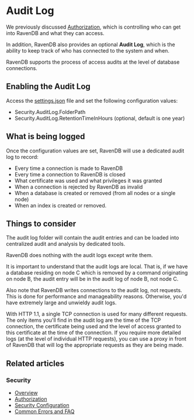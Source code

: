 # Audit Log

We previously discussed [Authorization](../authorization/security-clearance-and-permissions), which is controlling who can get into RavenDB and what they can access.

In addition, RavenDB also provides an optional **Audit Log**, which is the ability to keep track of who has connected to the system and when. 

RavenDB supports the process of access audits at the level of database connections.

## Enabling the Audit Log

Access the [settings.json](../../configuration/configuration-options#json) file and set the following configuration values: 

* Security.AuditLog.FolderPath 
* Security.AuditLog.RetentionTimeInHours (optional, default is one year)

## What is being logged

Once the configuration values are set, RavenDB will use a dedicated audit log to record:

* Every time a connection is made to RavenDB
* Every time a connection to RavenDB is closed
* What certificate was used and what privileges it was granted
* When a connection is rejected by RavenDB as invalid 
* When a database is created or removed (from all nodes or a single node)
* When an index is created or removed. 

## Things to consider

The audit log folder will contain the audit entries and can be loaded into centralized audit and analysis by dedicated tools. 

RavenDB does nothing with the audit logs except write them. 

It is important to understand that the audit logs are local. That is, if we have a database residing on node C which is removed by a command originating on node B, 
the audit entry will be in the audit log of node B, not node C. 

Also note that RavenDB writes connections to the audit log, not requests. This is done for performance and manageability reasons. Otherwise, you'd have extremely large and unwieldy audit logs. 

With HTTP 1.1, a single TCP connection is used for many different requests. The only items you'll find in the audit log are the time of the TCP connection, the certificate being used 
and the level of access granted to this certificate at the time of the connection. If you require more detailed logs (at the level of individual HTTP requests), 
you can use a proxy in front of RavenDB that will log the appropriate requests as they are being made.

## Related articles

### Security

- [Overview](../../../server/security/authorization/security-clearance-and-permissions)
- [Authorization](../authorization/security-clearance-and-permissions)
- [Security Configuration](../../configuration/security-configuration)
- [Common Errors and FAQ](../../../server/security/common-errors-and-faq)
